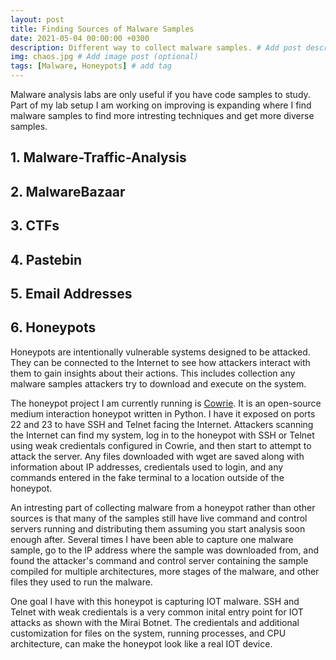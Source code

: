 ```yaml
---
layout: post
title: Finding Sources of Malware Samples
date: 2021-05-04 00:00:00 +0300
description: Different way to collect malware samples. # Add post description (optional)
img: chaos.jpg # Add image post (optional)
tags: [Malware, Honeypots] # add tag
---
```


Malware analysis labs are only useful if you have code samples to study. Part of my lab setup I am working on improving is expanding where I find malware samples to find more intresting techniques and get more diverse samples.

## 1. Malware-Traffic-Analysis

## 2. MalwareBazaar

## 3. CTFs

## 4. Pastebin

## 5. Email Addresses

## 6. Honeypots

Honeypots are intentionally vulnerable systems designed to be attacked. They can be connected to the Internet to see how attackers interact with them to gain insights about their actions. This includes collection any malware samples attackers try to download and execute on the system. 

The honeypot project I am currently running is [Cowrie](https://github.com/cowrie/cowrie). It is an open-source medium interaction honeypot written in Python. I have it exposed on ports 22 and 23 to have SSH and Telnet facing the Internet. Attackers scanning the Internet can find my system, log in to the honeypot with SSH or Telnet using weak credientals configured in Cowrie, and then start to attempt to attack the server. Any files downloaded with wget are saved along with information about IP addresses, credientals used to login, and any commands entered in the fake terminal to a location outside of the honeypot. 

An intresting part of collecting malware from a honeypot rather than other sources is that many of the samples still have live command and control servers running and distributing them assuming you start analysis soon enough after. Several times I have been able to capture one malware sample, go to the IP address where the sample was downloaded from, and found the attacker's command and control server containing the sample compiled for multiple architectures, more stages of the malware, and other files they used to run the malware. 

One goal I have with this honeypot is capturing IOT malware. SSH and Telnet with weak credientals is a very common inital entry point for IOT attacks as shown with the Mirai Botnet. The credientals and additional customization for files on the system, running processes, and CPU architecture, can make the honeypot look like a real IOT device.

